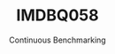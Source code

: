 ---
layout: default
title: IMDBQ058
subtitle: Continuous Benchmarking
selected: IMDB
expanded: Benchmarking
benchmark: /individual_results/IMDBQ058.html
---